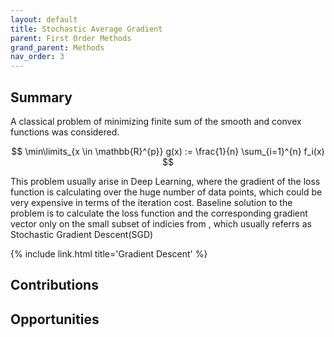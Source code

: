```yaml
---
layout: default
title: Stochastic Average Gradient
parent: First Order Methods
grand_parent: Methods
nav_order: 3
---
```


## Summary
A classical problem of minimizing finite sum of the smooth and convex functions was considered. 

$$
\min\limits_{x \in \mathbb{R}^{p}} g(x) := \frac{1}{n} \sum_{i=1}^{n} f_i(x)
$$

This problem usually arise in Deep Learning, where the gradient of the loss function is calculating over the huge number of data points, which could be very expensive in terms of the iteration cost. Baseline solution to the problem is to calculate the loss function and the corresponding gradient vector only on the small subset of indicies from  , which usually referrs as Stochastic Gradient Descent(SGD) 

{% include link.html title='Gradient Descent' %}

## Contributions

## Opportunities